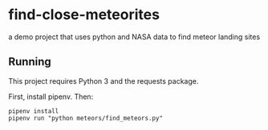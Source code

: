 # find-close-meteorites
a demo project that uses python and NASA data to find meteor landing sites

## Running 

This project requires Python 3 and the requests package.

First, install pipenv. Then:

```
pipenv install
pipenv run "python meteors/find_meteors.py"
```

